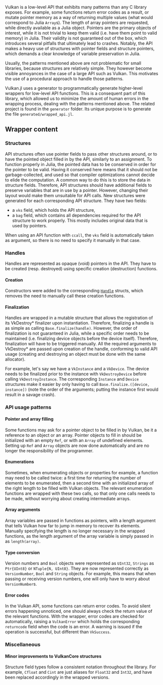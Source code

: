 Vulkan is a low-level API that exhibits many patterns than any C library exposes. For example, some functions return error codes as a result, or mutate pointer memory as a way of returning multiple values (what would correspond to Julia `Array`s). The length of array pointers are requested, while directly available as a Julia object. Pointers are the primary objects of interest, while it is not trivial to keep them valid (i.e. have them point to valid memory) in Julia. Their validity is not guaranteed out of the box, which introduces several pitfalls that ultimately lead to crashes. Notably, the API makes a heavy use of structures with pointer fields and structure pointers, which demands a clear knowledge of variable preservation in Julia.

Usually, the patterns mentioned above are not problematic for small libraries, because structures are relatively simple. They however become visible annoyances in the case of a large API such as Vulkan. This motivates the use of a procedural approach to handle those patterns.

Vulkan.jl uses a generator to programmatically generate higher-level wrappers for low-level API functions. This is a consequent part of this library, which allowed us to minimize the amount of human errors in the wrapping process, dealing with the patterns mentioned above. The related project is found in the `generator` folder. Its unique purpose is to generate the file `generated/wrapped_api.jl`.

## Wrapper content

### Structures

API structures often use pointer fields to pass other structures around, or to have the pointed object filled in by the API, similarly to an assignment. To function properly in Julia, the pointed data has to be conserved in order for the pointer to be valid. Having it conserved here means that it should not be garbage-collected, and used so that compiler optimizations cannot decide to elide the computation. A common way to do this is to store the data in structure fields. Therefore, API structures should have additional fields to preserve variables that are in use by a pointer. However, changing their layout would make them unsuitable for API calls. New structures were generated for each corresponding API structure. They have two fields:
- a `vks` field, which holds the API structure,
- a `bag` field, which contains all dependencies required for the API structure to work properly. This mostly includes original data that is used by pointers.

When using an API function with `ccall`, the `vks` field is automatically taken as argument, so there is no need to specify it manually in that case.

### Handles

Handles are represented as opaque (void) pointers in the API. They have to be created (resp. destroyed) using specific creation (destruction) functions.

#### Creation

Constructors were added to the corresponding [`Handle`](@ref) structs, which removes the need to manually call these creation functions.

#### Finalization

Handles are wrapped in a mutable structure that allows the registration of its VkDestroy\* finalizer upon instantiation. Therefore, finalizing a handle is as simple as calling `Base.finalize(handle)`. However, the order of finalization is not guaranteed in Julia, while a specific order needs to be maintained (i.e. finalizing device objects before the device itself). Therefore, finalization will have to be triggered manually. All the required arguments to VkDestroy\* are passed upon creation of the handle, conforming to valid API usage (creating and destroying an object must be done with the same allocator).

For example, let's say we have a `VkInstance` and a `VkDevice`. The device needs to be finalized prior to the instance with `VkDestroyDevice` before calling `VkDestroyInstance`. The corresponding `Instance` and `Device` structures make it easier by only having to call `Base.finalize.([device, instance])` (note the order of the arguments; putting the instance first would result in a savage crash).

### API usage patterns

#### Pointer and array filling

Some functions may ask for a pointer object to be filled in by Vulkan, be it a reference to an object or an array. Pointer objects to fill in should be initialized with an empty `Ref`, or with an `Array` of undefined elements. Setting up `Ref` and `Array` objects are now done automatically and are no longer the responsibility of the programmer.

#### Enumerations

Sometimes, when enumerating objects or properties for example, a function may need to be called twice: a first time for returning the number of elements to be enumerated, then a second time with an initialized array of the right length to be filled with Vulkan objects. The relevant enumeration functions are wrapped with these two calls, so that only one calls needs to be made, without worrying about creating intermediate arrays.

#### Array arguments

Array variables are passed in functions as pointers, with a length argument that tells Vulkan how far to jump in memory to recover its elements. Manually specifying the length is no longer necessary in the wrapped functions, as the length argument of the array variable is simply passed in as `length(array)`.

#### Type conversion

Version numbers and `Bool` objects were represented as `UInt32`, `Strings` as `Ptr{UInt8}` or `NTuple{N, UInt8}`. They are now represented correctly as `VersionNumber`, `Bool` and `String` objects. For example, this means that when passing or receiving version numbers, one will only have to worry about `VersionNumber`s.


#### Error codes

In the Vulkan API, some functions can return error codes. To avoid silent errors happening unnoticed, one should always check the return value of the relevant functions. With the wrapper, error codes are checked for automatically, raising a `VulkanError` which holds the corresponding `returncode` field when the code is an error. A warning is issued if the operation is successful, but different than `VkSuccess`.

### Miscellaneous

#### Minor improvements to VulkanCore structures

Structure field types follow a consistent notation throughout the library. For example, `Cfloat` and `Cint` are just aliases for `Float32` and `Int32`, and have been replaced accordingly in the wrapped versions.
